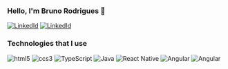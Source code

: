 ### Hello, I'm Bruno Rodrigues 👋

[![LinkedId](https://img.shields.io/badge/LinkedIn-0077B5?style=for-the-badge&logo=linkedin&logoColor=white)](https://www.linkedin.com/in/bruno-rodrigues-01252a212/)
[![LinkedId](https://img.shields.io/badge/Gmail-D14836?style=for-the-badge&logo=gmail&logoColor=white)](bruno.brd73@gmail.com)



### Technologies that I use

<div style="display: inline_block" >
<img align-items="center" alt="html5" src="https://img.shields.io/badge/HTML5-E34F26?style=for-the-badge&logo=html5&logoColor=white">

<img align-items="center" alt="ccs3" src="https://img.shields.io/badge/CSS3-1572B6?style=for-the-badge&logo=css3&logoColor=white">

<img align-items="center" alt="TypeScript" src="https://img.shields.io/badge/TypeScript-007ACC?style=for-the-badge&logo=typescript&logoColor=white">

<img align-items="center" alt="Java" src="https://img.shields.io/badge/Java-ED8B00?style=for-the-badge&logo=java&logoColor=white">

<img align-items="center" alt="React Native" src="https://img.shields.io/badge/React_Native-20232A?style=for-the-badge&logo=react&logoColor=61DAFB">

<img align-items="center" alt="Angular" src="https://img.shields.io/badge/Angular-DD0031?style=for-the-badge&logo=angular&logoColor=white">

<img align-items="center" alt="Angular" src="https://img.shields.io/badge/JavaScript-F7DF1E?style=for-the-badge&logo=javascript&logoColor=black">
</div>




